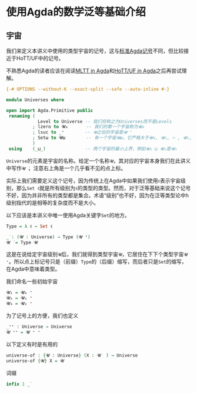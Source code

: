 # 使用Agda的数学泛等基础介绍

## 宇宙

我们来定义本讲义中使用的类型宇宙的记号，这与[标准Agda记号](https://agda.readthedocs.io/en/latest/language/universe-levels.html)不同，但比较接近于HoTT/UF中的记号。

不熟悉Agda的读者应该在阅读[MLTT in Agda]()和[HoTT/UF in Agda]()之后再尝试理解。

```agda
{-# OPTIONS --without-K --exact-split --safe --auto-inline #-}

module Universes where

open import Agda.Primitive public
 renaming (
            Level to Universe -- 我们将称之为Universes而不是Levels
          ; lzero to 𝓤₀       -- 我们的第一个宇宙称为𝓤₀
          ; lsuc to _⁺        -- 𝓤之后的宇宙是𝓤 ⁺
          ; Setω to 𝓤ω        -- 有一个宇宙𝓤ω，它严格大于𝓤₀, 𝓤₁, ⋯ , 𝓤ₙ, ⋯
          )
 using    (_⊔_)               -- 两个宇宙的最小上界，例如𝓤₀ ⊔ 𝓤₁是𝓤₁
```
`Universe`的元素是宇宙的名称。给定一个名称`𝓤`，其对应的宇宙本身我们在此讲义中写作`𝓤 ̇`，注意右上角是一个几乎看不见的点上标。

实际上我们需要定义这个记号，因为传统上在Agda中如果我们使用`ℓ`表示宇宙级别，那么`Set ℓ`就是所有级别为`ℓ`的类型的类型。然而，对于泛等基础来说这个记号不好，因为并非所有的类型都是集合。术语“级别”也不好，因为在泛等类型论中h级别指代的是相等的复杂度而不是大小。

以下应该是本讲义中唯一使用Agda关键字`Set`的地方。
```agda
Type = λ ℓ → Set ℓ

_̇ : (𝓤 : Universe) → Type (𝓤 ⁺)
𝓤 ̇ = Type 𝓤
```
这是在说给定宇宙级别`𝓤`后，我们就得到类型宇宙`𝓤`，它居住在下下个类型宇宙`𝓤 ⁺`。所以点上标记号只是（前缀）`Type`的（后缀）缩写，而后者只是`Set`的缩写，在Agda中意味着类型。

我们命名一些初始宇宙
```agda
𝓤₁ = 𝓤₀ ⁺
𝓤₂ = 𝓤₁ ⁺
𝓤₃ = 𝓤₂ ⁺
```
为了记号上的方便，我们也定义
```agda
_⁺⁺ : Universe → Universe
𝓤 ⁺⁺ = 𝓤 ⁺ ⁺
```
以下定义有时是有用的
```agda
universe-of : {𝓤 : Universe} (X : 𝓤  ̇) → Universe
universe-of {𝓤} X = 𝓤
```
词缀
```agda
infix 1 _̇
```
